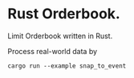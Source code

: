 # Rust Orderbook.

Limit Orderbook written in Rust.

Process real-world data by

```
cargo run --example snap_to_event
```
